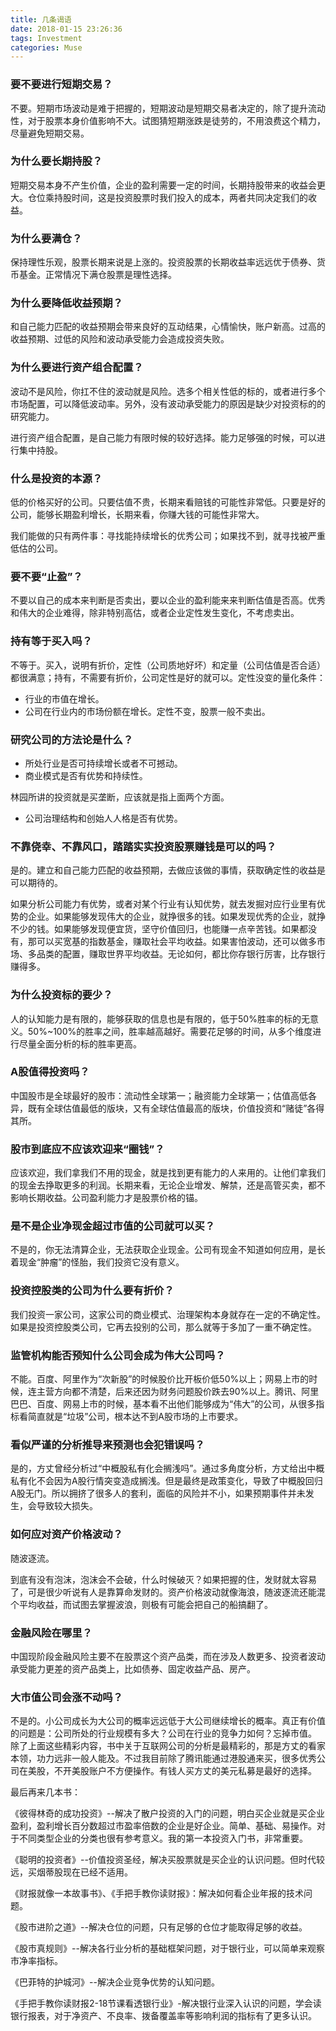 ```yaml
---
title: 几条谒语
date: 2018-01-15 23:26:36
tags: Investment
categories: Muse
---
```

### 要不要进行短期交易？

不要。短期市场波动是难于把握的，短期波动是短期交易者决定的，除了提升流动性，对于股票本身价值影响不大。试图猜短期涨跌是徒劳的，不用浪费这个精力，尽量避免短期交易。

### 为什么要长期持股？

短期交易本身不产生价值，企业的盈利需要一定的时间，长期持股带来的收益会更大。仓位乘持股时间，这是投资股票时我们投入的成本，两者共同决定我们的收益。

### 为什么要满仓？

保持理性乐观，股票长期来说是上涨的。投资股票的长期收益率远远优于债券、货币基金。正常情况下满仓股票是理性选择。

### 为什么要降低收益预期？

和自己能力匹配的收益预期会带来良好的互动结果，心情愉快，账户新高。过高的收益预期、过低的风险和波动承受能力会造成投资失败。

### 为什么要进行资产组合配置？

波动不是风险，你扛不住的波动就是风险。选多个相关性低的标的，或者进行多个市场配置，可以降低波动率。另外，没有波动承受能力的原因是缺少对投资标的的研究能力。

进行资产组合配置，是自己能力有限时候的较好选择。能力足够强的时候，可以进行集中持股。

### 什么是投资的本源？
低的价格买好的公司。只要估值不贵，长期来看赔钱的可能性非常低。只要是好的公司，能够长期盈利增长，长期来看，你赚大钱的可能性非常大。

我们能做的只有两件事：寻找能持续增长的优秀公司；如果找不到，就寻找被严重低估的公司。

### 要不要“止盈”？

不要以自己的成本来判断是否卖出，要以企业的盈利能来来判断估值是否高。优秀和伟大的企业难得，除非特别高估，或者企业定性发生变化，不考虑卖出。

### 持有等于买入吗？

不等于。买入，说明有折价，定性（公司质地好坏）和定量（公司估值是否合适）都很满意；持有，不需要有折价，公司定性是好的就可以。定性没变的量化条件：

- 行业的市值在增长。
- 公司在行业内的市场份额在增长。定性不变，股票一般不卖出。

### 研究公司的方法论是什么？

- 所处行业是否可持续增长或者不可撼动。
- 商业模式是否有优势和持续性。

林园所讲的投资就是买垄断，应该就是指上面两个方面。

- 公司治理结构和创始人人格是否有优势。

### 不靠侥幸、不靠风口，踏踏实实投资股票赚钱是可以的吗？

是的。建立和自己能力匹配的收益预期，去做应该做的事情，获取确定性的收益是可以期待的。

如果分析公司能力有优势，或者对某个行业有认知优势，就去发掘对应行业里有优势的企业。如果能够发现伟大的企业，就挣很多的钱。如果发现优秀的企业，就挣不少的钱。如果能够发现便宜货，坚守价值回归，也能赚一点辛苦钱。如果都没有，那可以买宽基的指数基金，赚取社会平均收益。如果害怕波动，还可以做多市场、多品类的配置，赚取世界平均收益。无论如何，都比你存银行厉害，比存银行赚得多。

### 为什么投资标的要少？

人的认知能力是有限的，能够获取的信息也是有限的，低于50%胜率的标的无意义。50%~100%的胜率之间，胜率越高越好。需要花足够的时间，从多个维度进行尽量全面分析的标的胜率更高。

### A股值得投资吗？
中国股市是全球最好的股市：流动性全球第一；融资能力全球第一；估值高低各异，既有全球估值最低的版块，又有全球估值最高的版块，价值投资和“赌徒”各得其所。

### 股市到底应不应该欢迎来“圈钱”？

应该欢迎，我们拿我们不用的现金，就是找到更有能力的人来用的。让他们拿我们的现金去挣取更多的利润。长期来看，无论企业增发、解禁，还是高管买卖，都不影响长期收益。公司盈利能力才是股票价格的锚。

### 是不是企业净现金超过市值的公司就可以买？

不是的，你无法清算企业，无法获取企业现金。公司有现金不知道如何应用，是长着现金“肿瘤”的怪胎，我们投资它没有意义。

### 投资控股类的公司为什么要有折价？

我们投资一家公司，这家公司的商业模式、治理架构本身就存在一定的不确定性。如果是投资控股类公司，它再去投别的公司，那么就等于多加了一重不确定性。

### 监管机构能否预知什么公司会成为伟大公司吗？

不能。百度、阿里作为“次新股”的时候股价比开板价低50%以上；网易上市的时候，连主营方向都不清楚，后来还因为财务问题股价跌去90%以上。腾讯、阿里巴巴、百度、网易上市的时候，基本看不出他们能够成为“伟大”的公司，从很多指标看简直就是“垃圾”公司，根本达不到A股市场的上市要求。

### 看似严谨的分析推导来预测也会犯错误吗？

是的，方丈曾经分析过“中概股私有化会搁浅吗”。通过多角度分析，方丈给出中概私有化不会因为A股行情突变造成搁浅。但是最终是政策变化，导致了中概股回归A股无门。所以拥挤了很多人的套利，面临的风险并不小，如果预期事件并未发生，会导致较大损失。

### 如何应对资产价格波动？

随波逐流。

到底有没有泡沫，泡沫会不会破，什么时候破灭？如果把握的住，发财就太容易了，可是很少听说有人是靠算命发财的。资产价格波动就像海浪，随波逐流还能混个平均收益，而试图去掌握波浪，则极有可能会把自己的船搞翻了。

### 金融风险在哪里？

中国现阶段金融风险主要不在股票这个资产品类，而在涉及人数更多、投资者波动承受能力更差的资产品类上，比如债券、固定收益产品、房产。

### 大市值公司会涨不动吗？

不是的。小公司成长为大公司的概率远远低于大公司继续增长的概率。真正有价值的问题是：公司所处的行业规模有多大？公司在行业的竞争力如何？忘掉市值。
除了上面这些精彩内容，书中关于互联网公司的分析是最精彩的，那是方丈的看家本领，功力远非一般人能及。不过我目前除了腾讯能通过港股通来买，很多优秀公司在美股，不开美股账户不方便操作。有钱人买方丈的美元私募是最好的选择。


最后再来几本书：

《彼得林奇的成功投资》--解决了散户投资的入门的问题，明白买企业就是买企业盈利，盈利增长百分数超过市盈率倍数的企业是好企业。简单、基础、易操作。对于不同类型企业的分类也很有参考意义。我的第一本投资入门书，非常重要。

《聪明的投资者》--价值投资圣经，解决买股票就是买企业的认识问题。但时代较远，买烟蒂股现在已经不适用。

《财报就像一本故事书》、《手把手教你读财报》：解决如何看企业年报的技术问题。

《股市进阶之道》--解决仓位的问题，只有足够的仓位才能取得足够的收益。

《股市真规则》--解决各行业分析的基础框架问题，对于银行业，可以简单来观察市净率指标。

《巴菲特的护城河》--解决企业竞争优势的认知问题。

《手把手教你读财报2-18节课看透银行业》-解决银行业深入认识的问题，学会读银行报表，对于净资产、不良率、拨备覆盖率等影响利润的指标有了更多认识。





